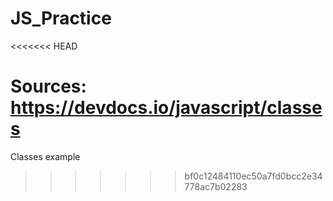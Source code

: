 # JS_Practice

<<<<<<< HEAD

Sources: 
https://devdocs.io/javascript/classes
=======
Classes example
>>>>>>> bf0c12484110ec50a7fd0bcc2e34778ac7b02283
